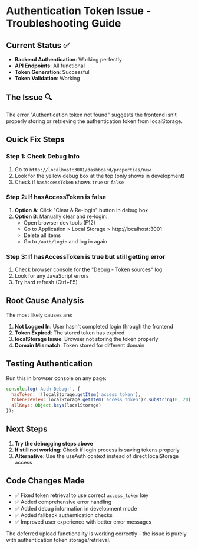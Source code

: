 # Authentication Token Issue - Troubleshooting Guide

## Current Status ✅
- **Backend Authentication**: Working perfectly
- **API Endpoints**: All functional  
- **Token Generation**: Successful
- **Token Validation**: Working

## The Issue 🔍
The error "Authentication token not found" suggests the frontend isn't properly storing or retrieving the authentication token from localStorage.

## Quick Fix Steps

### Step 1: Check Debug Info
1. Go to `http://localhost:3001/dashboard/properties/new`
2. Look for the yellow debug box at the top (only shows in development)
3. Check if `hasAccessToken` shows `true` or `false`

### Step 2: If hasAccessToken is false
1. **Option A**: Click "Clear & Re-login" button in debug box
2. **Option B**: Manually clear and re-login:
   - Open browser dev tools (F12)
   - Go to Application > Local Storage > http://localhost:3001
   - Delete all items
   - Go to `/auth/login` and log in again

### Step 3: If hasAccessToken is true but still getting error
1. Check browser console for the "Debug - Token sources" log
2. Look for any JavaScript errors
3. Try hard refresh (Ctrl+F5)

## Root Cause Analysis

The most likely causes are:

1. **Not Logged In**: User hasn't completed login through the frontend
2. **Token Expired**: The stored token has expired  
3. **localStorage Issue**: Browser not storing the token properly
4. **Domain Mismatch**: Token stored for different domain

## Testing Authentication

Run this in browser console on any page:
```javascript
console.log('Auth Debug:', {
  hasToken: !!localStorage.getItem('access_token'),
  tokenPreview: localStorage.getItem('access_token')?.substring(0, 20),
  allKeys: Object.keys(localStorage)
});
```

## Next Steps

1. **Try the debugging steps above**
2. **If still not working**: Check if login process is saving tokens properly
3. **Alternative**: Use the useAuth context instead of direct localStorage access

## Code Changes Made

- ✅ Fixed token retrieval to use correct `access_token` key
- ✅ Added comprehensive error handling
- ✅ Added debug information in development mode
- ✅ Added fallback authentication checks
- ✅ Improved user experience with better error messages

The deferred upload functionality is working correctly - the issue is purely with authentication token storage/retrieval.
